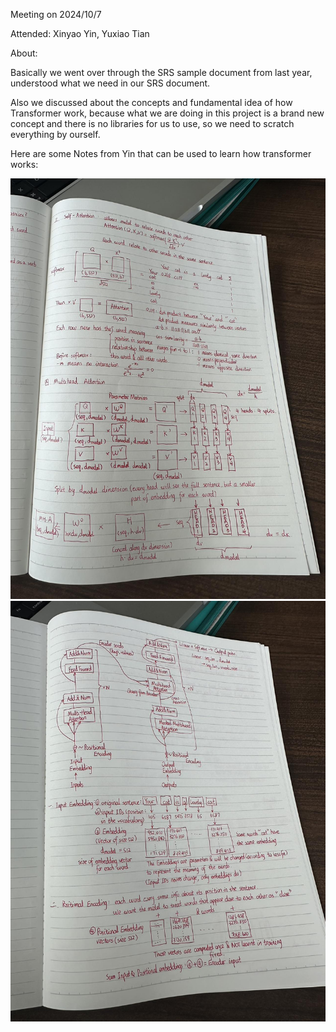 Meeting on 2024/10/7

Attended: Xinyao Yin, Yuxiao Tian

About:

Basically we went over through the SRS sample document from last year, understood what we need in our SRS document.

Also we discussed about the concepts and fundamental idea of how Transformer work, because what we are doing in this project is a brand new concept and there is no libraries for us to use, so we 
    need to scratch everything by ourself.
    

Here are some Notes from Yin that can be used to learn how transformer works:

![Note1](Notes/2642401728316075_.pic.jpg)
![Note2](Notes/2642411728316076_.pic.jpg)



